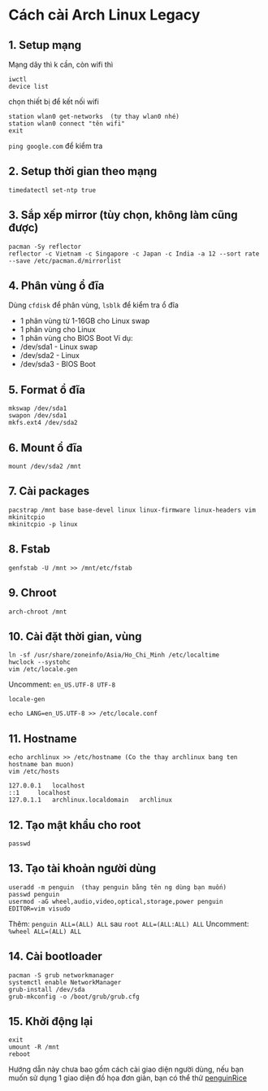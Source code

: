 # Cách cài Arch Linux Legacy
## 1. Setup mạng
Mạng dây thì k cần, còn wifi thì
```
iwctl
device list
```
chọn thiết bị để kết nối wifi

```
station wlan0 get-networks  (tự thay wlan0 nhé)
station wlan0 connect "tên wifi"
exit
```

`ping google.com` để kiểm tra

## 2. Setup thời gian theo mạng
```
timedatectl set-ntp true
```

## 3. Sắp xếp mirror (tùy chọn, không làm cũng được)
```
pacman -Sy reflector
reflector -c Vietnam -c Singapore -c Japan -c India -a 12 --sort rate --save /etc/pacman.d/mirrorlist
```

## 4. Phân vùng ổ đĩa
Dùng `cfdisk` để phân vùng, `lsblk` để kiểm tra ổ đĩa
- 1 phân vùng từ 1-16GB cho Linux swap
- 1 phân vùng cho Linux
- 1 phân vùng cho BIOS Boot
Ví dụ:
- /dev/sda1 - Linux swap
- /dev/sda2 - Linux
- /dev/sda3 - BIOS Boot

## 5. Format ổ đĩa
```
mkswap /dev/sda1 
swapon /dev/sda1
mkfs.ext4 /dev/sda2
```

## 6. Mount ổ đĩa
```
mount /dev/sda2 /mnt
```

## 7. Cài packages
```
pacstrap /mnt base base-devel linux linux-firmware linux-headers vim mkinitcpio
mkinitcpio -p linux
```

## 8. Fstab
```
genfstab -U /mnt >> /mnt/etc/fstab
```

## 9. Chroot
```
arch-chroot /mnt
```

## 10. Cài đặt thời gian, vùng
```
ln -sf /usr/share/zoneinfo/Asia/Ho_Chi_Minh /etc/localtime
hwclock --systohc
vim /etc/locale.gen
```

Uncomment: `en_US.UTF-8 UTF-8`

```
locale-gen
```

```
echo LANG=en_US.UTF-8 >> /etc/locale.conf
```

## 11. Hostname
```
echo archlinux >> /etc/hostname (Co the thay archlinux bang ten hostname ban muon)
vim /etc/hosts
```

```
127.0.0.1   localhost
::1     localhost
127.0.1.1   archlinux.localdomain   archlinux
```

## 12. Tạo mật khẩu cho root
```
passwd
```

## 13. Tạo tài khoản người dùng
```
useradd -m penguin  (thay penguin bằng tên ng dùng bạn muốn)
passwd penguin
usermod -aG wheel,audio,video,optical,storage,power penguin
EDITOR=vim visudo
```

Thêm: `penguin ALL=(ALL) ALL` sau `root ALL=(ALL:ALL) ALL`
Uncomment: `%wheel ALL=(ALL) ALL`

## 14. Cài bootloader
```
pacman -S grub networkmanager
systemctl enable NetworkManager
grub-install /dev/sda
grub-mkconfig -o /boot/grub/grub.cfg
```

## 15. Khởi động lại
```
exit
umount -R /mnt
reboot
```

Hướng dẫn này chưa bao gồm cách cài giao diện người dùng, nếu bạn muốn sử dụng 1 giao diện đồ họa đơn giản, bạn có thể thử [penguinRice](https://github.com/p3nguin-kun/penguinRice)
